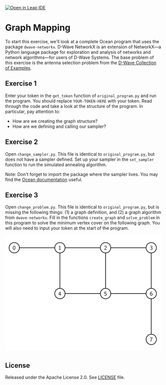 [![Open in Leap IDE](	
	https://cdn-assets.cloud.dwavesys.com/shared/latest/badges/leapide.svg)](
	https://ide.dwavesys.io/#https://github.com/dwave-training/graph-mapping)


# Graph Mapping

To start this exercise, we'll look at a complete Ocean program that uses the
package ``dwave-networkx``.  D-Wave NetworkX is an extension of NetworkX—a
Python language package for exploration and analysis of networks and network
algorithms—for users of D-Wave Systems.  The base problem of this exercise is
the antenna selection problem from the [D-Wave Collection of
Examples](https://github.com/dwave-examples/antenna-selection).

## Exercise 1

Enter your token in the ``get_token`` function of ``original_program.py`` and
run the program. You should replace ``YOUR-TOKEN-HERE`` with your token.
Read through the code and take a look at the structure of the program.  In
particular, pay attention to:

- How are we creating the graph structure?
- How are we defining and calling our sampler?

## Exercise 2

Open ``change_sampler.py``.  This file is identical to ``original_program.py``,
but does not have a sampler defined.  Set up your sampler in the
``set_sampler`` function to run the simulated annealing algorithm.

Note:  Don't forget to import the package where the sampler lives.  You may
find the [Ocean documentation](https://docs.ocean.dwavesys.com/en/stable/)
useful.

## Exercise 3

Open ``change_problem.py``.  This file is identical to ``original_program.py``,
but is missing the following things:  (1) a graph definition, and (2) a graph
algorithm from ``dwave-networkx``.  Fill in the functions ``create_graph`` and
``solve_problem`` in this program to solve the minimum vertex cover on the
following graph.  You will also need to input your token at the start of the
program.

![New Graph](images/new_graph.png "New Graph")

## License

Released under the Apache License 2.0. See [LICENSE](LICENSE) file.
